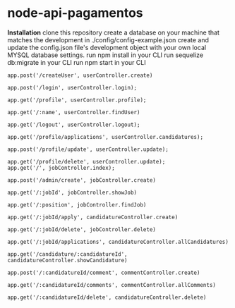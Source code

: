 # node-api-pagamentos

**Installation**
clone this repository
create a database on your machine that matches the development in ./config/config-example.json 
create and update the config.json file's development object with your own local MYSQL database settings.
run npm install in your CLI
run sequelize db:migrate in your CLI
run npm start in your CLI


    
    app.post('/createUser', userController.create)

    app.post('/login', userController.login);

    app.get('/profile', userController.profile);

    app.get('/:name', userController.findUser)

    app.get('/logout', userController.logout);

    app.get('/profile/applications', userController.candidatures);

    app.post('/profile/update', userController.update);

    app.get('/profile/delete', userController.update);
    app.get('/', jobController.index);

    app.post('/admin/create', jobController.create)

    app.get('/:jobId', jobController.showJob)

    app.get('/:position', jobController.findJob)

    app.get('/:jobId/apply', candidatureController.create)

    app.get('/:jobId/delete', jobController.delete)

    app.get('/:jobId/applications', candidatureController.allCandidatures)

    app.get('/candidature/:candidatureId', candidatureController.showCandidature)

    app.post('/:candidatureId/comment', commentController.create)

    app.get('/:candidatureId/comments', commentController.allComments)

    app.get('/:candidatureId/delete', candidatureController.delete)
